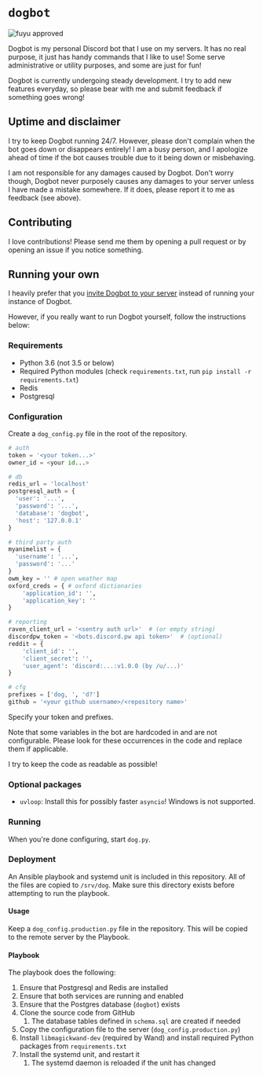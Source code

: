 # `dogbot`

![fuyu approved](https://img.shields.io/badge/fuyu-approved-green.svg)

Dogbot is my personal Discord bot that I use on my servers. It has no real
purpose, it just has handy commands that I like to use! Some serve
administrative or utility purposes, and some are just for fun!

Dogbot is currently undergoing steady development. I try to add new features
everyday, so please bear with me and submit feedback if something goes wrong!

## Uptime and disclaimer

I try to keep Dogbot running 24/7. However, please don't complain when the bot
goes down or disappears entirely! I am a busy person, and I apologize ahead of
time if the bot causes trouble due to it being down or misbehaving.

I am not responsible for any damages caused by Dogbot. Don't worry though,
Dogbot never purposely causes any damages to your server unless I have made a
mistake somewhere. If it does, please report it to me as feedback (see above).

## Contributing

I love contributions! Please send me them by opening a pull request or by
opening an issue if you notice something.

## Running your own

I heavily prefer that you [invite Dogbot to your server](https://discordapp.com/oauth2/authorize?permissions=402730176&scope=bot&client_id=295770389584412683) instead of running your instance of Dogbot.

However, if you really want to run Dogbot yourself, follow the instructions below:

### Requirements

- Python 3.6 (not 3.5 or below)
- Required Python modules (check `requirements.txt`, run `pip install -r requirements.txt`)
- Redis
- Postgresql

### Configuration

Create a `dog_config.py` file in the root of the repository.

```py
# auth
token = '<your token...>'
owner_id = <your id...>

# db
redis_url = 'localhost'
postgresql_auth = {
  'user': '...',
  'password': '...',
  'database': 'dogbot',
  'host': '127.0.0.1'
}

# third party auth
myanimelist = {
  'username': '...',
  'password': '...'
}
owm_key = '' # open weather map
oxford_creds = { # oxford dictionaries
    'application_id': '',
    'application_key': ''
}

# reporting
raven_client_url = '<sentry auth url>'  # (or empty string)
discordpw_token = '<bots.discord.pw api token>'  # (optional)
reddit = {
    'client_id': '',
    'client_secret': '',
    'user_agent': 'discord:...:v1.0.0 (by /u/...)'
}

# cfg
prefixes = ['dog, ', 'd?']
github = '<your github username>/<repository name>'
```

Specify your token and prefixes.

Note that some variables in the bot are hardcoded in and are not configurable.
Please look for these occurrences in the code and replace them if applicable.

I try to keep the code as readable as possible!

### Optional packages

 - `uvloop`: Install this for possibly faster `asyncio`! Windows is not
   supported.

### Running

When you're done configuring, start `dog.py`.

### Deployment

An Ansible playbook and systemd unit is included in this repository. All of the files are copied to `/srv/dog`. Make sure this directory exists before attempting to run the playbook.

#### Usage

Keep a `dog_config.production.py` file in the repository. This will be copied to the remote server by the Playbook.

#### Playbook

The playbook does the following:

1. Ensure that Postgresql and Redis are installed
2. Ensure that both services are running and enabled
3. Ensure that the Postgres database (`dogbot`) exists
4. Clone the source code from GitHub
    1. The database tables defined in `schema.sql` are created if needed
5. Copy the configuration file to the server (`dog_config.production.py`)
6. Install `libmagickwand-dev` (required by Wand) and install required Python packages from `requirements.txt`
7. Install the systemd unit, and restart it
    1. The systemd daemon is reloaded if the unit has changed
